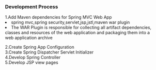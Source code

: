 <h3>Development Process</h3>
1.Add Maven dependencies for Spring MVC Web App<br>
	<li>spring mvc,spring security,servlet,jsp,jstl,maven war plugin</li>
	<li>The WAR Plugin is responsible for collecting all artifact dependencies, 
	classes and resources of the web application and packaging them into a web 
	application archive</li>

2.Create Spring App Configuration<br>
3.Create Spring Dispatcher Servlet Initializer<br>
4.Develop Spring Controller<br>
5.Develop JSP view pages
